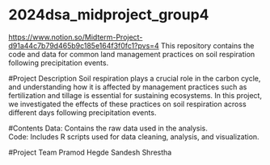 # 2024dsa_midproject_group4
https://www.notion.so/Midterm-Project-d91a44c7b79d465b9c185e164f3f0fc1?pvs=4
This repository contains the code and data for common land management practices on soil respiration following precipitation events.

#Project Description
Soil respiration plays a crucial role in the carbon cycle, and understanding how it is affected by management practices such as fertilization and tillage is essential for sustaining ecosystems. In this project, we investigated the effects of these practices on soil respiration across different days following precipitation events.

#Contents
Data: Contains the raw data used in the analysis.  
Code: Includes R scripts used for data cleaning, analysis, and visualization.


#Project Team
Pramod Hegde
Sandesh Shrestha
